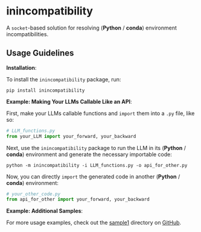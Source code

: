 # inincompatibility

A `socket`-based solution for resolving (**Python** / **conda**) environment incompatibilities.

## Usage Guidelines

**Installation**:

To install the `inincompatibility` package, run:

```shell
pip install inincompatibility
```

**Example: Making Your LLMs Callable Like an API**:

First, make your LLMs callable functions and `import` them into a `.py` file, like so:

```python
# LLM_functions.py
from your_LLM import your_forward, your_backward
```

Next, use the `inincompatibility` package to run the LLM in its (**Python** / **conda**) environment and generate the necessary importable code:

```shell
python -m inincompatibility -i LLM_functions.py -o api_for_other.py
```

Now, you can directly `import` the generated code in another (**Python** / **conda**) environment:

```python
# your_other_code.py
from api_for_other import your_forward, your_backward
```

**Example: Additional Samples**:

For more usage examples, check out the [sample1](https://github.com/userElaina/inincompatibility/tree/main/sample1) directory on [GitHub](https://github.com/userElaina/inincompatibility).
